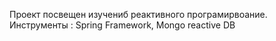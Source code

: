 Проект посвещен изучениб реактивного програмирвоание. Инструменты : Spring Framework, Mongo reactive DB